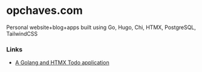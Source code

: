 # opchaves.com

Personal website+blog+apps built using Go, Hugo, Chi, HTMX, PostgreSQL, TailwindCSS

### Links

- [A Golang and HTMX Todo application](https://github.com/paganotoni/todox)
